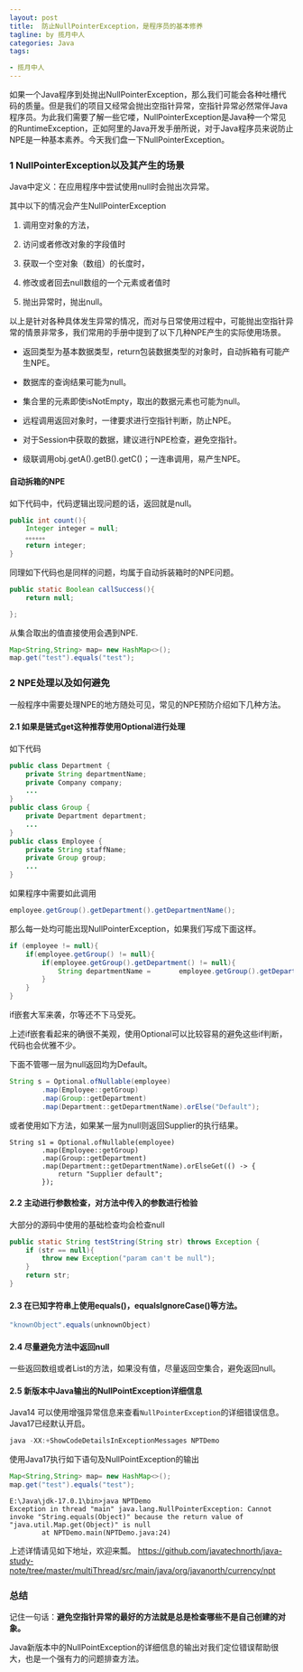 ```yaml
---
layout: post
title:  防止NullPointerException，是程序员的基本修养
tagline: by 揽月中人
categories: Java
tags:

- 揽月中人
---
```


<!--more-->

如果一个Java程序到处抛出NullPointerException，那么我们可能会各种吐槽代码的质量。但是我们的项目又经常会抛出空指针异常，空指针异常必然常伴Java程序员。为此我们需要了解一些它喽，NullPointerException是Java种一个常见的RuntimeException，正如阿里的Java开发手册所说，对于Java程序员来说防止NPE是一种基本素养。今天我们盘一下NullPointerException。

### 1 NullPointerException以及其产生的场景

Java中定义：在应用程序中尝试使用null时会抛出次异常。

其中以下的情况会产生NullPointerException

1. 调用空对象的方法，

2. 访问或者修改对象的字段值时

3. 获取一个空对象（数组）的长度时，

4. 修改或者回去null数组的一个元素或者值时

5. 抛出异常时，抛出null。

以上是针对各种具体发生异常的情况，而对与日常使用过程中，可能抛出空指针异常的情景非常多，我们常用的手册中提到了以下几种NPE产生的实际使用场景。

- 返回类型为基本数据类型，return包装数据类型的对象时，自动拆箱有可能产生NPE。 

- 数据库的查询结果可能为null。 

- 集合里的元素即使isNotEmpty，取出的数据元素也可能为null。 

- 远程调用返回对象时，一律要求进行空指针判断，防止NPE。

- 对于Session中获取的数据，建议进行NPE检查，避免空指针。 

- 级联调用obj.getA().getB().getC()；一连串调用，易产生NPE。



####  自动拆箱的NPE

如下代码中，代码逻辑出现问题的话，返回就是null。

```Java
public int count(){
    Integer integer = null;
    。。。。。。
    return integer;
}
```

同理如下代码也是同样的问题，均属于自动拆装箱时的NPE问题。

```java
public static Boolean callSuccess(){
    return null;

};
```

从集合取出的值直接使用会遇到NPE.

```java
Map<String,String> map= new HashMap<>();
map.get("test").equals("test");
```



### 2 NPE处理以及如何避免

一般程序中需要处理NPE的地方随处可见，常见的NPE预防介绍如下几种方法。

#### 2.1 如果是链式get这种推荐使用Optional进行处理

如下代码

```java
public class Department {
    private String departmentName;
    private Company company;
    ...
}
public class Group {
    private Department department;
    ...
}
public class Employee {
    private String staffName;
    private Group group;
    ...
}

```

如果程序中需要如此调用

```java
employee.getGroup().getDepartment().getDepartmentName();
```

那么每一处均可能出现NullPointerException，如果我们写成下面这样。

```java
if (employee != null){
    if(employee.getGroup() != null){
        if(employee.getGroup().getDepartment() != null){
            String departmentName = 	  employee.getGroup().getDepartment().getDepartmentName();
        }
    }
}
```

if嵌套大军来袭，尔等还不下马受死。

上述if嵌套看起来的确很不美观，使用Optional可以比较容易的避免这些if判断，代码也会优雅不少。

下面不管哪一层为null返回均为Default。

```java
String s = Optional.ofNullable(employee)
        .map(Employee::getGroup)
        .map(Group::getDepartment)
        .map(Department::getDepartmentName).orElse("Default");
```

或者使用如下方法，如果某一层为null则返回Supplier的执行结果。

```
String s1 = Optional.ofNullable(employee)
        .map(Employee::getGroup)
        .map(Group::getDepartment)
        .map(Department::getDepartmentName).orElseGet(() -> {
            return "Supplier default";
        });
```

#### 2.2 主动进行参数检查，对方法中传入的参数进行检验

大部分的源码中使用的基础检查均会检查null

```java
public static String testString(String str) throws Exception {
    if (str == null){
        throw new Exception("param can't be null");
    }
    return str;
}   
```

#### 2.3 在已知字符串上使用equals()，equalsIgnoreCase()等方法。

```java
"knownObject".equals(unknownObject)
```

#### 2.4 尽量避免方法中返回null

一些返回数组或者List的方法，如果没有值，尽量返回空集合，避免返回null。

#### 2.5 新版本中Java输出的NullPointException详细信息

Java14 可以使用增强异常信息来查看`NullPointerException`的详细错误信息。Java17已经默认开启。

```java
java -XX:+ShowCodeDetailsInExceptionMessages NPTDemo
```

使用Java17执行如下语句及NullPointException的输出

```java
Map<String,String> map= new HashMap<>();
map.get("test").equals("test");
```

```
E:\Java\jdk-17.0.1\bin>java NPTDemo
Exception in thread "main" java.lang.NullPointerException: Cannot invoke "String.equals(Object)" because the return value of "java.util.Map.get(Object)" is null
        at NPTDemo.main(NPTDemo.java:24)
```

上述详情请见如下地址，欢迎来瓢。
https://github.com/javatechnorth/java-study-note/tree/master/multiThread/src/main/java/org/javanorth/currency/npt


### 总结

记住一句话：**避免空指针异常的最好的方法就是总是检查哪些不是自己创建的对象。**

Java新版本中的NullPointException的详细信息的输出对我们定位错误帮助很大，也是一个强有力的问题排查方法。

